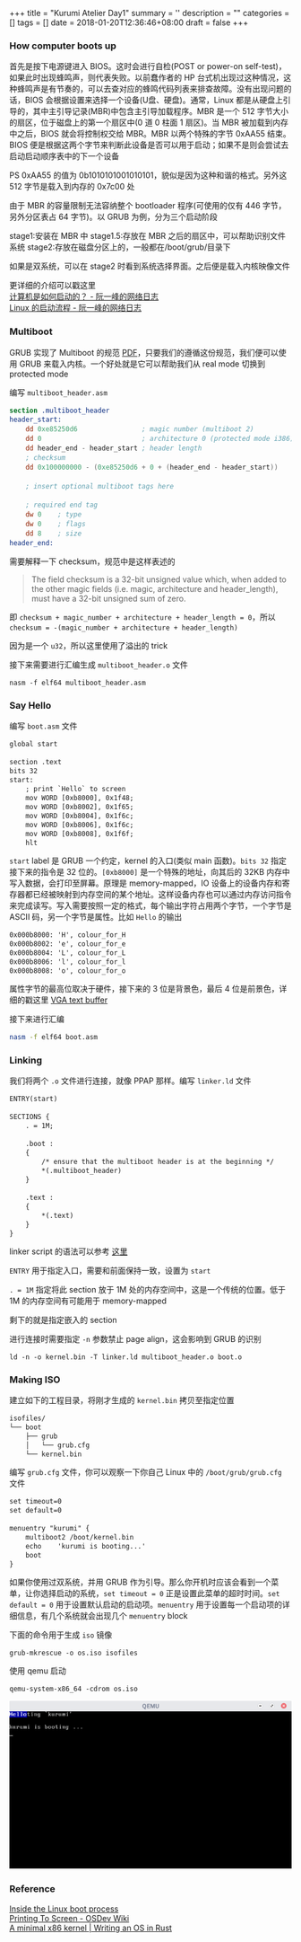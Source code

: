 
+++
title = "Kurumi Atelier Day1"
summary = ''
description = ""
categories = []
tags = []
date = 2018-01-20T12:36:46+08:00
draft = false
+++

### How computer boots up

首先是按下电源键进入 BIOS。这时会进行自检(POST or power-on self-test)，如果此时出现蜂鸣声，则代表失败。以前蠢作者的 HP 台式机出现过这种情况，这种蜂鸣声是有节奏的，可以去查对应的蜂鸣代码列表来排查故障。没有出现问题的话，BIOS 会根据设置来选择一个设备(U盘、硬盘)。通常，Linux 都是从硬盘上引导的，其中主引导记录(MBR)中包含主引导加载程序。MBR 是一个 512 字节大小的扇区，位于磁盘上的第一个扇区中(0 道 0 柱面 1 扇区)。当 MBR 被加载到内存中之后，BIOS 就会将控制权交给 MBR。MBR 以两个特殊的字节 0xAA55 结束。BIOS 便是根据这两个字节来判断此设备是否可以用于启动；如果不是则会尝试去启动启动顺序表中的下一个设备

PS 0xAA55 的值为 0b1010101001010101，貌似是因为这种和谐的格式。另外这 512 字节是载入到内存的 0x7c00 处

由于 MBR 的容量限制无法容纳整个 bootloader 程序(可使用的仅有 446 字节，另外分区表占 64 字节)。以 GRUB 为例，分为三个启动阶段

stage1:安装在 MBR 中
stage1.5:存放在 MBR 之后的扇区中，可以帮助识别文件系统
stage2:存放在磁盘分区上的，一般都在/boot/grub/目录下

如果是双系统，可以在 stage2 时看到系统选择界面。之后便是载入内核映像文件

更详细的介绍可以戳这里  
[计算机是如何启动的？ - 阮一峰的网络日志](http://www.ruanyifeng.com/blog/2013/02/booting.html)  
[Linux 的启动流程 - 阮一峰的网络日志](http://www.ruanyifeng.com/blog/2013/08/linux_boot_process.html)

### Multiboot

GRUB 实现了 Multiboot 的规范 [PDF](http://nongnu.askapache.com/grub/phcoder/multiboot.pdf)，只要我们的遵循这份规范，我们便可以使用 GRUB 来载入内核。一个好处就是它可以帮助我们从 real mode 切换到 protected mode

编写 `multiboot_header.asm`

```nasm
section .multiboot_header
header_start:
    dd 0xe85250d6                ; magic number (multiboot 2)
    dd 0                         ; architecture 0 (protected mode i386)
    dd header_end - header_start ; header length
    ; checksum
    dd 0x100000000 - (0xe85250d6 + 0 + (header_end - header_start))

    ; insert optional multiboot tags here

    ; required end tag
    dw 0    ; type
    dw 0    ; flags
    dd 8    ; size
header_end:
```

需要解释一下 checksum，规范中是这样表述的

>The field checksum is a 32-bit unsigned value which, when added to the other magic fields (i.e.  magic, architecture and header_length), must have a 32-bit unsigned sum of zero.

即 `checksum + magic_number + architecture + header_length = 0`，所以 `checksum = -(magic_number + architecture + header_length)`

因为是一个 `u32`，所以这里使用了溢出的 trick

接下来需要进行汇编生成 `multiboot_header.o` 文件

```
nasm -f elf64 multiboot_header.asm
```

### Say Hello

编写 `boot.asm` 文件

```
global start

section .text
bits 32
start:
    ; print `Hello` to screen
    mov WORD [0xb8000], 0x1f48;
    mov WORD [0xb8002], 0x1f65;
    mov WORD [0xb8004], 0x1f6c;
    mov WORD [0xb8006], 0x1f6c;
    mov WORD [0xb8008], 0x1f6f;
    hlt

```

`start` label 是 GRUB 一个约定，kernel 的入口(类似 main 函数)。`bits 32` 指定接下来的指令是 32 位的。`[0xb8000]` 是一个特殊的地址，向其后的 32KB 内存中写入数据，会打印至屏幕。原理是 memory-mapped，IO 设备上的设备内存和寄存器都已经被映射到内存空间的某个地址。这样设备内存也可以通过内存访问指令来完成读写。写入需要按照一定的格式，每个输出字符占用两个字节，一个字节是 ASCII 码，另一个字节是属性。比如 `Hello` 的输出

```
0x000b8000: 'H', colour_for_H
0x000b8002: 'e', colour_for_e
0x000b8004: 'L', colour_for_L
0x000b8006: 'l', colour_for_l
0x000b8008: 'o', colour_for_o
```

属性字节的最高位取决于硬件，接下来的 3 位是背景色，最后 4 位是前景色，详细的戳这里 [VGA text buffer](https://en.wikipedia.org/wiki/VGA-compatible_text_mode)

接下来进行汇编

```bash
nasm -f elf64 boot.asm
```

### Linking

我们将两个 `.o` 文件进行连接，就像 PPAP 那样。编写 `linker.ld` 文件

```
ENTRY(start)

SECTIONS {
    . = 1M;

    .boot :
    {
        /* ensure that the multiboot header is at the beginning */
        *(.multiboot_header)
    }

    .text :
    {
        *(.text)
    }
}
```

linker script 的语法可以参考 [这里](https://sourceware.org/binutils/docs/ld/Scripts.html)

`ENTRY` 用于指定入口，需要和前面保持一致，设置为 `start`

`. = 1M` 指定将此 section 放于 1M 处的内存空间中，这是一个传统的位置。低于 1M 的内存空间有可能用于 memory-mapped

剩下的就是指定嵌入的 section

进行连接时需要指定 `-n` 参数禁止 page align，这会影响到 GRUB 的识别

```
ld -n -o kernel.bin -T linker.ld multiboot_header.o boot.o
```

### Making ISO

建立如下的工程目录，将刚才生成的 `kernel.bin` 拷贝至指定位置

```
isofiles/
└── boot
    ├── grub
    │   └── grub.cfg
    └── kernel.bin
```

编写 `grub.cfg` 文件，你可以观察一下你自己 Linux 中的 `/boot/grub/grub.cfg` 文件

```
set timeout=0
set default=0

menuentry "kurumi" {
    multiboot2 /boot/kernel.bin
    echo	'kurumi is booting...'
    boot
}
```

如果你使用过双系统，并用 GRUB 作为引导。那么你开机时应该会看到一个菜单，让你选择启动的系统，`set timeout = 0` 正是设置此菜单的超时时间。`set default = 0` 用于设置默认启动的启动项。`menuentry` 用于设置每一个启动项的详细信息，有几个系统就会出现几个 `menuentry` block

下面的命令用于生成 `iso` 镜像

```
grub-mkrescue -o os.iso isofiles
```

使用 qemu 启动

```
qemu-system-x86_64 -cdrom os.iso
```

![](../../images/2018/01/2018-01-20-19-39-34----.png)


### Reference
[Inside the Linux boot process](https://www.ibm.com/developerworks/linux/library/l-linuxboot/)  
[Printing To Screen - OSDev Wiki](http://wiki.osdev.org/Printing_To_Screen)  
[A minimal x86 kernel | Writing an OS in Rust](https://os.phil-opp.com/multiboot-kernel/)

    